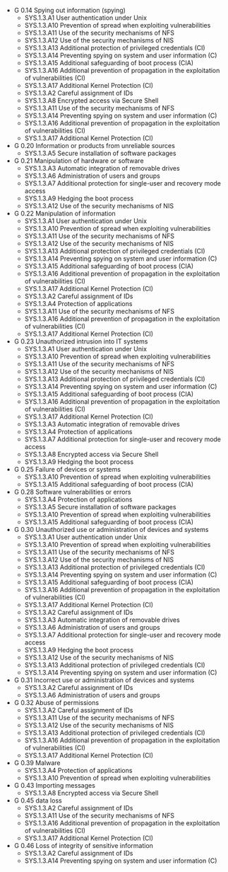 * G 0.14 Spying out information (spying)
  * SYS.1.3.A1 User authentication under Unix
  * SYS.1.3.A10 Prevention of spread when exploiting vulnerabilities
  * SYS.1.3.A11 Use of the security mechanisms of NFS
  * SYS.1.3.A12 Use of the security mechanisms of NIS
  * SYS.1.3.A13 Additional protection of privileged credentials (CI)
  * SYS.1.3.A14 Preventing spying on system and user information (C)
  * SYS.1.3.A15 Additional safeguarding of boot process (CIA)
  * SYS.1.3.A16 Additional prevention of propagation in the exploitation of vulnerabilities (CI)
  * SYS.1.3.A17 Additional Kernel Protection (CI)
  * SYS.1.3.A2 Careful assignment of IDs
  * SYS.1.3.A8 Encrypted access via Secure Shell
  * SYS.1.3.A11 Use of the security mechanisms of NFS
  * SYS.1.3.A14 Preventing spying on system and user information (C)
  * SYS.1.3.A16 Additional prevention of propagation in the exploitation of vulnerabilities (CI)
  * SYS.1.3.A17 Additional Kernel Protection (CI)
* G 0.20 Information or products from unreliable sources
  * SYS.1.3.A5 Secure installation of software packages
* G 0.21 Manipulation of hardware or software
  * SYS.1.3.A3 Automatic integration of removable drives
  * SYS.1.3.A6 Administration of users and groups
  * SYS.1.3.A7 Additional protection for single-user and recovery mode access
  * SYS.1.3.A9 Hedging the boot process
  * SYS.1.3.A12 Use of the security mechanisms of NIS
* G 0.22 Manipulation of information
  * SYS.1.3.A1 User authentication under Unix
  * SYS.1.3.A10 Prevention of spread when exploiting vulnerabilities
  * SYS.1.3.A11 Use of the security mechanisms of NFS
  * SYS.1.3.A12 Use of the security mechanisms of NIS
  * SYS.1.3.A13 Additional protection of privileged credentials (CI)
  * SYS.1.3.A14 Preventing spying on system and user information (C)
  * SYS.1.3.A15 Additional safeguarding of boot process (CIA)
  * SYS.1.3.A16 Additional prevention of propagation in the exploitation of vulnerabilities (CI)
  * SYS.1.3.A17 Additional Kernel Protection (CI)
  * SYS.1.3.A2 Careful assignment of IDs
  * SYS.1.3.A4 Protection of applications
  * SYS.1.3.A11 Use of the security mechanisms of NFS
  * SYS.1.3.A16 Additional prevention of propagation in the exploitation of vulnerabilities (CI)
  * SYS.1.3.A17 Additional Kernel Protection (CI)
* G 0.23 Unauthorized intrusion into IT systems
  * SYS.1.3.A1 User authentication under Unix
  * SYS.1.3.A10 Prevention of spread when exploiting vulnerabilities
  * SYS.1.3.A11 Use of the security mechanisms of NFS
  * SYS.1.3.A12 Use of the security mechanisms of NIS
  * SYS.1.3.A13 Additional protection of privileged credentials (CI)
  * SYS.1.3.A14 Preventing spying on system and user information (C)
  * SYS.1.3.A15 Additional safeguarding of boot process (CIA)
  * SYS.1.3.A16 Additional prevention of propagation in the exploitation of vulnerabilities (CI)
  * SYS.1.3.A17 Additional Kernel Protection (CI)
  * SYS.1.3.A3 Automatic integration of removable drives
  * SYS.1.3.A4 Protection of applications
  * SYS.1.3.A7 Additional protection for single-user and recovery mode access
  * SYS.1.3.A8 Encrypted access via Secure Shell
  * SYS.1.3.A9 Hedging the boot process
* G 0.25 Failure of devices or systems
  * SYS.1.3.A10 Prevention of spread when exploiting vulnerabilities
  * SYS.1.3.A15 Additional safeguarding of boot process (CIA)
* G 0.28 Software vulnerabilities or errors
  * SYS.1.3.A4 Protection of applications
  * SYS.1.3.A5 Secure installation of software packages
  * SYS.1.3.A10 Prevention of spread when exploiting vulnerabilities
  * SYS.1.3.A15 Additional safeguarding of boot process (CIA)
* G 0.30 Unauthorized use or administration of devices and systems
  * SYS.1.3.A1 User authentication under Unix
  * SYS.1.3.A10 Prevention of spread when exploiting vulnerabilities
  * SYS.1.3.A11 Use of the security mechanisms of NFS
  * SYS.1.3.A12 Use of the security mechanisms of NIS
  * SYS.1.3.A13 Additional protection of privileged credentials (CI)
  * SYS.1.3.A14 Preventing spying on system and user information (C)
  * SYS.1.3.A15 Additional safeguarding of boot process (CIA)
  * SYS.1.3.A16 Additional prevention of propagation in the exploitation of vulnerabilities (CI)
  * SYS.1.3.A17 Additional Kernel Protection (CI)
  * SYS.1.3.A2 Careful assignment of IDs
  * SYS.1.3.A3 Automatic integration of removable drives
  * SYS.1.3.A6 Administration of users and groups
  * SYS.1.3.A7 Additional protection for single-user and recovery mode access
  * SYS.1.3.A9 Hedging the boot process
  * SYS.1.3.A12 Use of the security mechanisms of NIS
  * SYS.1.3.A13 Additional protection of privileged credentials (CI)
  * SYS.1.3.A14 Preventing spying on system and user information (C)
* G 0.31 Incorrect use or administration of devices and systems
  * SYS.1.3.A2 Careful assignment of IDs
  * SYS.1.3.A6 Administration of users and groups
* G 0.32 Abuse of permissions
  * SYS.1.3.A2 Careful assignment of IDs
  * SYS.1.3.A11 Use of the security mechanisms of NFS
  * SYS.1.3.A12 Use of the security mechanisms of NIS
  * SYS.1.3.A13 Additional protection of privileged credentials (CI)
  * SYS.1.3.A16 Additional prevention of propagation in the exploitation of vulnerabilities (CI)
  * SYS.1.3.A17 Additional Kernel Protection (CI)
* G 0.39 Malware
  * SYS.1.3.A4 Protection of applications
  * SYS.1.3.A10 Prevention of spread when exploiting vulnerabilities
* G 0.43 Importing messages
  * SYS.1.3.A8 Encrypted access via Secure Shell
* G 0.45 data loss
  * SYS.1.3.A2 Careful assignment of IDs
  * SYS.1.3.A11 Use of the security mechanisms of NFS
  * SYS.1.3.A16 Additional prevention of propagation in the exploitation of vulnerabilities (CI)
  * SYS.1.3.A17 Additional Kernel Protection (CI)
* G 0.46 Loss of integrity of sensitive information
  * SYS.1.3.A2 Careful assignment of IDs
  * SYS.1.3.A14 Preventing spying on system and user information (C)
